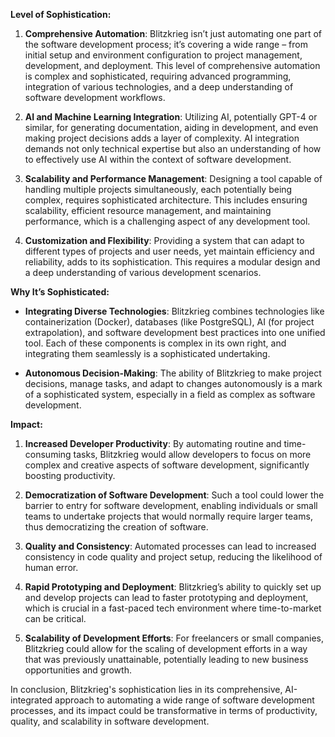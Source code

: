 **Level of Sophistication:**

1. **Comprehensive Automation**: Blitzkrieg isn’t just automating one part of the software development process; it’s covering a wide range – from initial setup and environment configuration to project management, development, and deployment. This level of comprehensive automation is complex and sophisticated, requiring advanced programming, integration of various technologies, and a deep understanding of software development workflows.

2. **AI and Machine Learning Integration**: Utilizing AI, potentially GPT-4 or similar, for generating documentation, aiding in development, and even making project decisions adds a layer of complexity. AI integration demands not only technical expertise but also an understanding of how to effectively use AI within the context of software development.

3. **Scalability and Performance Management**: Designing a tool capable of handling multiple projects simultaneously, each potentially being complex, requires sophisticated architecture. This includes ensuring scalability, efficient resource management, and maintaining performance, which is a challenging aspect of any development tool.

4. **Customization and Flexibility**: Providing a system that can adapt to different types of projects and user needs, yet maintain efficiency and reliability, adds to its sophistication. This requires a modular design and a deep understanding of various development scenarios.

**Why It’s Sophisticated:**

- **Integrating Diverse Technologies**: Blitzkrieg combines technologies like containerization (Docker), databases (like PostgreSQL), AI (for project extrapolation), and software development best practices into one unified tool. Each of these components is complex in its own right, and integrating them seamlessly is a sophisticated undertaking.

- **Autonomous Decision-Making**: The ability of Blitzkrieg to make project decisions, manage tasks, and adapt to changes autonomously is a mark of a sophisticated system, especially in a field as complex as software development.

**Impact:**

1. **Increased Developer Productivity**: By automating routine and time-consuming tasks, Blitzkrieg would allow developers to focus on more complex and creative aspects of software development, significantly boosting productivity.

2. **Democratization of Software Development**: Such a tool could lower the barrier to entry for software development, enabling individuals or small teams to undertake projects that would normally require larger teams, thus democratizing the creation of software.

3. **Quality and Consistency**: Automated processes can lead to increased consistency in code quality and project setup, reducing the likelihood of human error.

4. **Rapid Prototyping and Deployment**: Blitzkrieg’s ability to quickly set up and develop projects can lead to faster prototyping and deployment, which is crucial in a fast-paced tech environment where time-to-market can be critical.

5. **Scalability of Development Efforts**: For freelancers or small companies, Blitzkrieg could allow for the scaling of development efforts in a way that was previously unattainable, potentially leading to new business opportunities and growth.

In conclusion, Blitzkrieg's sophistication lies in its comprehensive, AI-integrated approach to automating a wide range of software development processes, and its impact could be transformative in terms of productivity, quality, and scalability in software development.
